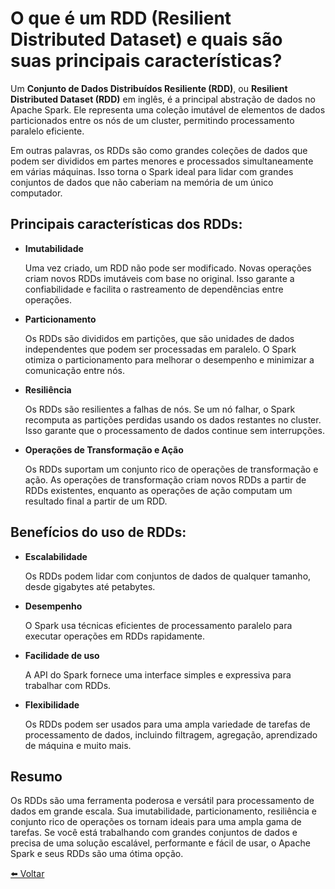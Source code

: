 # O que é um RDD (Resilient Distributed Dataset) e quais são suas principais características?

Um **Conjunto de Dados Distribuídos Resiliente (RDD)**, ou **Resilient Distributed Dataset (RDD)** em inglês, é a principal abstração de dados no Apache Spark. Ele representa uma coleção imutável de elementos de dados particionados entre os nós de um cluster, permitindo processamento paralelo eficiente. 

Em outras palavras, os RDDs são como grandes coleções de dados que podem ser divididos em partes menores e processados simultaneamente em várias máquinas. Isso torna o Spark ideal para lidar com grandes conjuntos de dados que não caberiam na memória de um único computador.

## Principais características dos RDDs:

* **Imutabilidade** 
    
    Uma vez criado, um RDD não pode ser modificado. Novas operações criam novos RDDs imutáveis ​​com base no original. Isso garante a confiabilidade e facilita o rastreamento de dependências entre operações.

* **Particionamento** 
    
    Os RDDs são divididos em partições, que são unidades de dados independentes que podem ser processadas em paralelo. O Spark otimiza o particionamento para melhorar o desempenho e minimizar a comunicação entre nós.

* **Resiliência** 
    
    Os RDDs são resilientes a falhas de nós. Se um nó falhar, o Spark recomputa as partições perdidas usando os dados restantes no cluster. Isso garante que o processamento de dados continue sem interrupções.

* **Operações de Transformação e Ação** 
    
    Os RDDs suportam um conjunto rico de operações de transformação e ação. As operações de transformação criam novos RDDs a partir de RDDs existentes, enquanto as operações de ação computam um resultado final a partir de um RDD.

## Benefícios do uso de RDDs:

* **Escalabilidade** 
    
    Os RDDs podem lidar com conjuntos de dados de qualquer tamanho, desde gigabytes até petabytes.

* **Desempenho** 
    
    O Spark usa técnicas eficientes de processamento paralelo para executar operações em RDDs rapidamente.

* **Facilidade de uso** 
    
    A API do Spark fornece uma interface simples e expressiva para trabalhar com RDDs.

* **Flexibilidade** 
    
    Os RDDs podem ser usados ​​para uma ampla variedade de tarefas de processamento de dados, incluindo filtragem, agregação, aprendizado de máquina e muito mais.

## Resumo

Os RDDs são uma ferramenta poderosa e versátil para processamento de dados em grande escala. Sua imutabilidade, particionamento, resiliência e conjunto rico de operações os tornam ideais para uma ampla gama de tarefas. Se você está trabalhando com grandes conjuntos de dados e precisa de uma solução escalável, performante e fácil de usar, o Apache Spark e seus RDDs são uma ótima opção.


[⬅️ Voltar](../apache_spark.md)